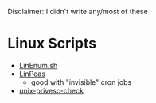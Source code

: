 Disclaimer: I didn't write any/most of these
# Linux Scripts
- [LinEnum.sh](https://github.com/dopamin3rgic/oscp-scripts/blob/main/privEsc/scripts/linEnum.sh)
- [LinPeas](https://github.com/dopamin3rgic/oscp-scripts/blob/main/privEsc/scripts/linpeas.sh)
    -  good with "invisible" cron jobs
- [unix-privesc-check](https://github.com/dopamin3rgic/oscp-scripts/blob/main/privEsc/scripts/unix-privesc-check.sh)